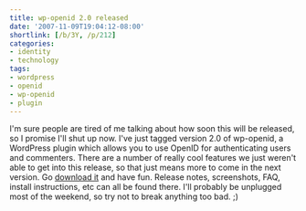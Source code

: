 ```yaml
---
title: wp-openid 2.0 released
date: '2007-11-09T19:04:12-08:00'
shortlink: [/b/3Y, /p/212]
categories:
- identity
- technology
tags:
- wordpress
- openid
- wp-openid
- plugin
---
```

I'm sure people are tired of me talking about how soon this will be released, so I promise I'll shut up now.  I've just
tagged version 2.0 of wp-openid, a WordPress plugin which allows you to use OpenID for authenticating users and
commenters.  There are a number of really cool features we just weren't able to get into this release, so that just
means more to come in the next version.  Go [download it][] and have fun.  Release notes, screenshots, FAQ, install
instructions, etc can all be found there.  I'll probably be unplugged most of the weekend, so try not to break anything
too bad. ;)

[download it]: http://wordpress.org/extend/plugins/openid/
